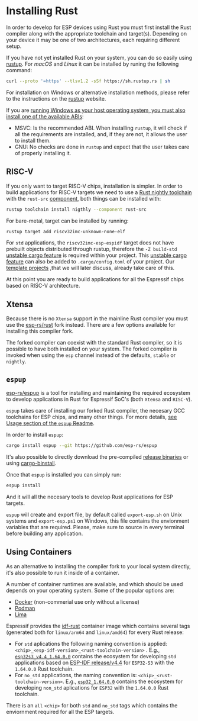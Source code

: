 # Installing Rust

In order to develop for ESP devices using Rust you must first install the Rust compiler along with the appropriate toolchain and target(s). Depending on your device it may be one of two architectures, each requiring different setup.

If you have not yet installed Rust on your system, you can do so easily using [rustup]. For _macOS_ and _Linux_ it can be installed by runing the following command:

```bash
curl --proto '=https' --tlsv1.2 -sSf https://sh.rustup.rs | sh
```

For installation on Windows or alternative installation methods, please refer to the instructions on the [rustup] website.

If you are [running Windows as your host operating system, you must also install one of the available ABIs]:
- MSVC: Is the recommended ABI. When installing `rustup`, it will check if all the requirements are installed, and, if they are not, it allows the user to install them.
- GNU: No checks are done in `rustup` and expect that the user takes care of properly installing it.

[rustup]: https://rustup.rs/
[running Windows as your host operating system, you must also install one of the available ABIs]: https://rust-lang.github.io/rustup/installation/windows.html

## RISC-V
If you only want to target RISC-V chips, installation is simpler. In order to build
applications for RISC-V targets we need to use a [Rust nightly toolchain] with the `rust-src` [component], both things can be installed with:

```bash
rustup toolchain install nigthly --component rust-src
```

For bare-metal, target can be installed by running:

```bash
rustup target add riscv32imc-unknown-none-elf
```

For `std` applications, the `riscv32imc-esp-espidf` target does not have prebuilt objects distributed through rustup, therefore the `-Z build-std` [unstable cargo feature] is required within your project. This [unstable cargo feature] can also be added to `.cargo/config.toml` of your project. Our [template projects] ,that we will later discuss, already take care of this.

At this point you are ready to build applications for all the Espressif chips based on RISC-V architecture.

[Rust nightly toolchain]: https://rust-lang.github.io/rustup/concepts/channels.html#working-with-nightly-rust
[component]: https://rust-lang.github.io/rustup/concepts/components.html
[template projects]: /src/writing-your-application/generate-project-from-template.md
[unstable cargo feature]: https://doc.rust-lang.org/cargo/reference/unstable.html

## Xtensa

Because there is no `Xtensa` support in the mainline Rust compiler you must use the [esp-rs/rust] fork instead. There are a few options available for installing this compiler fork.

The forked compiler can coexist with the standard Rust compiler, so it is possible to have both installed on your system. The forked compiler is invoked when using the `esp` channel instead of the defaults, `stable` or `nightly`.

[esp-rs/rust]: https://github.com/esp-rs/rust

## `espup`

[esp-rs/espup] is a tool for installing and maintaining the required ecosystem to develop applications in Rust for Espressif SoC's (both `Xtensa` and `RISC-V`).

`espup` takes care of installing our forked Rust compiler, the necesary GCC toolchains for ESP chips, and many other things. For more details, [see Usage section of the `espup` Readme](https://github.com/esp-rs/espup#usage).

In order to install `espup`:
```sh
cargo install espup --git https://github.com/esp-rs/espup
```

It's also possible to directly download the pre-compiled [release binaries] or using [cargo-binstall].

[esp-rs/espup]: https://github.com/esp-rs/espup
[release binaries]: https://github.com/esp-rs/espup/releases
[cargo-binstall]: https://github.com/cargo-bins/cargo-binstall


Once that `espup` is installed you can simply run:
```sh
espup install
```

And it will all the necesary tools to develop Rust applications for ESP targets.

`espup` will create and export file, by default called `export-esp.sh` on Unix systems
and `export-esp.ps1` on Windows, this file contains the envionment variables that are required. Please, make sure to source in every terminal before building any application.


## Using Containers

As an alternative to installing the compiler fork to your local system directly, it's also possible to run it inside of a container.

A number of container runtimes are available, and which should be used depends on your operating system. Some of the popular options are:

- [Docker] (non-commerial use only without a license)
- [Podman]
- [Lima]

Espressif provides the [idf-rust] container image which contains several tags (generated both for `linux/arm64` and `linux/amd64`) for every Rust release:
- For `std` aplications the following naming convention is applied: `<chip>_<esp-idf-version>_<rust-toolchain-version>` . E.g., [`esp32s3_v4.4_1.64.0.0`] contains the ecosystem for developing `std` applications based on [ESP-IDF release/v4.4] for `ESP32-S3` with the `1.64.0.0` Rust toolchain.
- For `no_std` applications, the naming convention is: `<chip>_<rust-toolchain-version>`. E.g., [`esp32_1.64.0.0`] contains the ecosystem for developing `non_std` aplications for `ESP32` with the `1.64.0.0` Rust toolchain.

There is an `all` `<chip>` for both `std` and `no_std` tags which contains the enviornment required for all the ESP targets.

[docker]: https://www.docker.com/
[podman]: https://podman.io/
[lima]: https://github.com/lima-vm/lima
[idf-rust]: https://hub.docker.com/r/espressif/idf-rust/tags
[`esp32s3_v4.4_1.64.0.0`]: https://hub.docker.com/layers/espressif/idf-rust/esp32s3_v4.4_1.64.0.0/images/sha256-6fa1e98d770e3edc67cbd565893aa04e5573024b1e3e373fae50907435e841e4?context=explore
[ESP-IDF release/v4.4]: https://github.com/espressif/esp-idf/tree/release/v4.4
[`esp32_1.64.0.0`]: https://hub.docker.com/layers/espressif/idf-rust/esp32_1.64.0.0/images/sha256-cc026ff9278a876f171d48978988e131940c07659485937a37cf750c44b28dfd?context=explore
